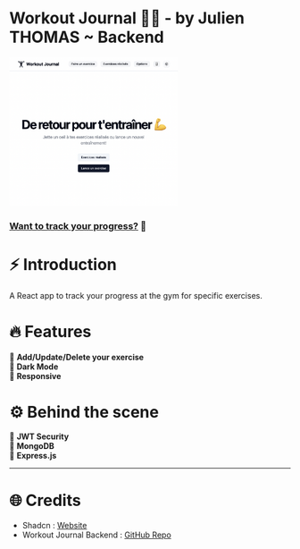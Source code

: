 # Workout Journal 🏋️‍♂️ - by Julien THOMAS ~ Backend

<a href="https://workout-journal-pro.netlify.app/"><img src="public/cover-img.png" width="60%" /></a>

### [Want to track your progress?](https://workout-journal-pro.netlify.app/) 💪

# ⚡️ Introduction

A React app to track your progress at the gym for specific exercises.

# 🔥 Features

💬 **Add/Update/Delete your exercise** <br />
🌙 **Dark Mode** <br />
📲 **Responsive** <br />

# ⚙️ Behind the scene

🔐 **JWT Security** <br />
💾 **MongoDB** <br />
🔀 **Express.js** <br />

---

# 🌐 Credits

- Shadcn : [Website](https://ui.shadcn.com/)
- Workout Journal Backend : [GitHub Repo](https://github.com/doncarlo5/workout-journal-backend)
